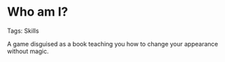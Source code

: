 # Who am I?

Tags: Skills

A game disguised as a book teaching you how to change your appearance without magic.